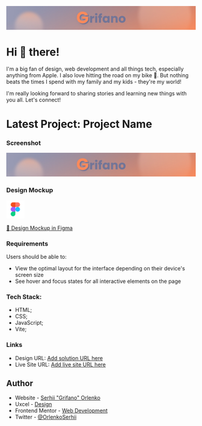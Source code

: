 ![](/assets/Banner.jpg)

# Hi 👋 there!

I'm a big fan of design, web development and all things tech, especially
anything from Apple. I also love hitting the road on my bike 🚴. But nothing
beats the times I spend with my family and my kids - they're my world!

I'm really looking forward to sharing stories and learning new things with you
all. Let's connect!

# Latest Project: Project Name

### Screenshot

![](./assets/Banner.jpg)

### Design Mockup

<img src="./assets/figma-icon.svg" width="48" height="48">

[🔗 Design Mockup in Figma]()

### Requirements

Users should be able to:

- View the optimal layout for the interface depending on their device's screen
  size
- See hover and focus states for all interactive elements on the page

### Tech Stack:

- HTML;
- CSS;
- JavaScript;
- Vite;

### Links

- Design URL: [Add solution URL here](https://your-solution-url.com)
- Live Site URL: [Add live site URL here](https://your-live-site-url.com)

## Author

- Website - [Serhii "Grifano" Orlenko](https://grifano.com)
- Uxcel - [Design](https://app.uxcel.com/ux/EE4PBID94EEH)
- Frontend Mentor -
  [Web Development](https://www.frontendmentor.io/profile/SO-Grifano)
- Twitter - [@OrlenkoSerhii](https://twitter.com/OrlenkoSerhii)

